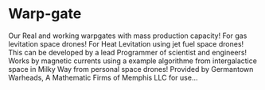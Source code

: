 # Warp-gate
Our Real and working warpgates with mass production capacity! For gas levitation space drones! For Heat Levitation using jet fuel space drones!
This can be developed by a lead Programmer of scientist and engineers!
Works by magnetic currents using a example algorithme from intergalactice space in Milky Way from personal space drones!
Provided by Germantown Warheads, A Mathematic Firms of Memphis LLC for use...

